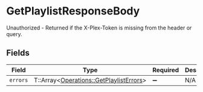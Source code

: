# GetPlaylistResponseBody

Unauthorized - Returned if the X-Plex-Token is missing from the header or query.


## Fields

| Field                                                                                   | Type                                                                                    | Required                                                                                | Description                                                                             |
| --------------------------------------------------------------------------------------- | --------------------------------------------------------------------------------------- | --------------------------------------------------------------------------------------- | --------------------------------------------------------------------------------------- |
| `errors`                                                                                | T::Array<[Operations::GetPlaylistErrors](../../models/operations/getplaylisterrors.md)> | :heavy_minus_sign:                                                                      | N/A                                                                                     |